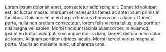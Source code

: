 Lorem ipsum dolor sit amet, consectetur adipiscing elit. Donec id volutpat est, ac luctus massa. Interdum et malesuada fames ac ante ipsum primis in faucibus. Duis nec enim eu turpis rhoncus rhoncus nec a lacus. Donec porta, nulla non pretium consectetur, lorem felis viverra tellus, quis porttitor nisi magna vel sapien. Morbi tincidunt lacinia ullamcorper. In euismod, ipsum eu luctus volutpat, sem augue mollis diam, laoreet dictum nunc dolor ac lorem. Aliquam porttitor ultrices iaculis. Morbi laoreet varius magna at porta. Mauris ac molestie nunc, ut pharetra urna.